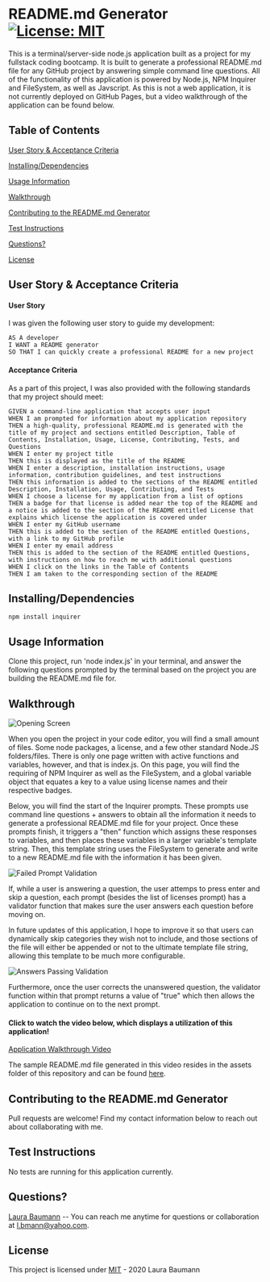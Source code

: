 # README.md Generator [![License: MIT](https://img.shields.io/badge/License-MIT-yellow.svg)](https://opensource.org/licenses/MIT)
This is a terminal/server-side node.js application built as a project for my fullstack coding bootcamp. It is built to generate a professional README.md file for any GitHub project by answering simple command line questions. All of the functionality of this application is powered by Node.js, NPM Inquirer and FileSystem, as well as Javscript. As this is not a web application, it is not currently deployed on GitHub Pages, but a video walkthrough of the application can be found below.

## Table of Contents

[User Story & Acceptance Criteria](#user-story-acceptance-criteria) 

[Installing/Dependencies](#installingdependencies)  

[Usage Information](#usage-information)

[Walkthrough](#walkthrough)  

[Contributing to the README.md Generator](#contributing-to-the-readmemd-generator)  

[Test Instructions](#test-instructions)  

[Questions?](#questions)  

[License](#license)

## User Story & Acceptance Criteria
#### User Story
I was given the following user story to guide my development:

```
AS A developer
I WANT a README generator
SO THAT I can quickly create a professional README for a new project
```

#### Acceptance Criteria
As a part of this project, I was also provided with the following standards that my project should meet:

```
GIVEN a command-line application that accepts user input
WHEN I am prompted for information about my application repository
THEN a high-quality, professional README.md is generated with the title of my project and sections entitled Description, Table of Contents, Installation, Usage, License, Contributing, Tests, and Questions
WHEN I enter my project title
THEN this is displayed as the title of the README
WHEN I enter a description, installation instructions, usage information, contribution guidelines, and test instructions
THEN this information is added to the sections of the README entitled Description, Installation, Usage, Contributing, and Tests
WHEN I choose a license for my application from a list of options
THEN a badge for that license is added near the top of the README and a notice is added to the section of the README entitled License that explains which license the application is covered under
WHEN I enter my GitHub username
THEN this is added to the section of the README entitled Questions, with a link to my GitHub profile
WHEN I enter my email address
THEN this is added to the section of the README entitled Questions, with instructions on how to reach me with additional questions
WHEN I click on the links in the Table of Contents
THEN I am taken to the corresponding section of the README
```

## Installing/Dependencies
```npm install inquirer```
## Usage Information
Clone this project, run 'node index.js' in your terminal, and answer the following questions prompted by the terminal based on the project you are building the README.md file for.

## Walkthrough
![Opening Screen](https://github.com/thelbaumann/README.Generator/blob/main/Assets/Screenshots/screen_1.png)

When you open the project in your code editor, you will find a small amount of files. Some node packages, a license, and a few other standard Node.JS folders/files. There is only one page written with active functions and variables, however, and that is index.js. On this page, you will find the requiring of NPM Inquirer as well as the FileSystem, and a global variable object that equates a key to a value using license names and their respective badges.

Below, you will find the start of the Inquirer prompts. These prompts use command line questions + answers to obtain all the information it needs to generate a professional README.md file for your project. Once these prompts finish, it triggers a "then" function which assigns these responses to variables, and then places these variables in a larger variable's template string. Then, this template string uses the FileSystem to generate and write to a new README.md file with the information it has been given.

![Failed Prompt Validation](https://github.com/thelbaumann/README.Generator/blob/main/Assets/Screenshots/validation_failed.png)

If, while a user is answering a question, the user attemps to press enter and skip a question, each prompt (besides the list of licenses prompt) has a validator function that makes sure the user answers each question before moving on.

  In future updates of this application, I hope to improve it so that users can dynamically skip categories they wish not to include, and those sections of the file will either be appended or not to the ultimate template file string, allowing this template to be much more configurable.
  
 ![Answers Passing Validation](https://github.com/thelbaumann/README.Generator/blob/main/Assets/Screenshots/validation_passed.png)
 
 Furthermore, once the user corrects the unanswered question, the validator function within that prompt returns a value of "true" which then allows the application to continue on to the next prompt.
 
 #### Click to watch the video below, which displays a utilization of this application!

[Application Walkthrough Video](https://drive.google.com/file/d/1mFL84E9Tk846vAx-d_Bk882SNhUbixjL/view?usp=sharing)

The sample README.md file generated in this video resides in the assets folder of this repository and can be found [here](https://github.com/thelbaumann/README.Generator/blob/main/Assets/sample-README.md).

## Contributing to the README.md Generator
Pull requests are welcome! Find my contact information below to reach out about collaborating with me.
## Test Instructions
No tests are running for this application currently.
## Questions?
[Laura Baumann](https://github.com/thelbaumann) -- You can reach me anytime for questions or collaboration at l.bmann@yahoo.com.
## License
This project is licensed under [MIT](LICENSE) - 2020 Laura Baumann
